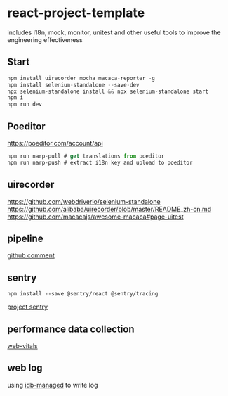 # react-project-template
includes i18n, mock, monitor, unitest and other useful tools to improve the engineering effectiveness
## Start
```js
npm install uirecorder mocha macaca-reporter -g
npm install selenium-standalone --save-dev
npx selenium-standalone install && npx selenium-standalone start
npm i
npm run dev
```
## Poeditor     
https://poeditor.com/account/api      
```js
npm run narp-pull # get translations from poeditor
npm run narp-push # extract i18n key and upload to poeditor
```  

## uirecorder
https://github.com/webdriverio/selenium-standalone      
https://github.com/alibaba/uirecorder/blob/master/README_zh-cn.md       
https://github.com/macacajs/awesome-macaca#page-uitest

## pipeline
[github comment](https://docs.github.com/en/rest/commits/comments?apiVersion=2022-11-28#create-a-commit-comment)        

## sentry
```shell
npm install --save @sentry/react @sentry/tracing
```
[project sentry](https://nibilin33.sentry.io/projects/react-project-template/?project=4504650564108288)  

## performance data collection
[web-vitals](https://github.com/GoogleChrome/web-vitals)        
## web log
using [idb-managed](https://github.com/sylvia1106/idb-managed) to write log     